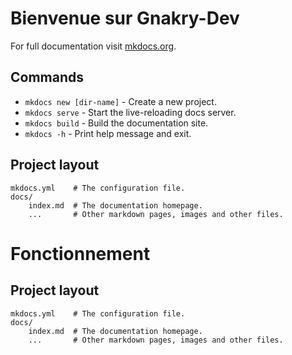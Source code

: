 # Bienvenue sur Gnakry-Dev

For full documentation visit [mkdocs.org](https://www.mkdocs.org).

## Commands

- `mkdocs new [dir-name]` - Create a new project.
- `mkdocs serve` - Start the live-reloading docs server.
- `mkdocs build` - Build the documentation site.
- `mkdocs -h` - Print help message and exit.

## Project layout

    mkdocs.yml    # The configuration file.
    docs/
        index.md  # The documentation homepage.
        ...       # Other markdown pages, images and other files.

# Fonctionnement

## Project layout

    mkdocs.yml    # The configuration file.
    docs/
        index.md  # The documentation homepage.
        ...       # Other markdown pages, images and other files.
